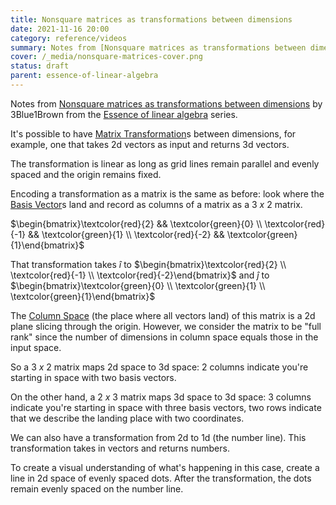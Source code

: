 ```yaml
---
title: Nonsquare matrices as transformations between dimensions
date: 2021-11-16 20:00
category: reference/videos
summary: Notes from [Nonsquare matrices as transformations between dimensions](https://www.youtube.com/watch?v=v8VSDg_WQlA) by 3Blue1Brown from the [Essence of linear algebra](https://www.youtube.com/playlist?list=PLZHQObOWTQDPD3MizzM2xVFitgF8hE_ab) series
cover: /_media/nonsquare-matrices-cover.png
status: draft
parent: essence-of-linear-algebra
---
```


Notes from [Nonsquare matrices as transformations between dimensions](https://www.youtube.com/watch?v=v8VSDg_WQlA) by 3Blue1Brown from the [Essence of linear algebra](https://www.youtube.com/playlist?list=PLZHQObOWTQDPD3MizzM2xVFitgF8hE_ab) series.

It's possible to have [Matrix Transformation](permanent/matrix-transformation.md)s between dimensions, for example, one that takes 2d vectors as input and returns 3d vectors.

The transformation is linear as long as grid lines remain parallel and evenly spaced and the origin remains fixed.

Encoding a transformation as a matrix is the same as before: look where the [Basis Vector](permanent/basis-vectors.md)s land and record as columns of a matrix as a $3 \ x \ 2$ matrix.

$\begin{bmatrix}\textcolor{red}{2} && \textcolor{green}{0} \\ \textcolor{red}{-1} && \textcolor{green}{1} \\ \textcolor{red}{-2} && \textcolor{green}{1}\end{bmatrix}$

That transformation takes $\hat{i}$ to $\begin{bmatrix}\textcolor{red}{2} \\ \textcolor{red}{-1} \\ \textcolor{red}{-2}\end{bmatrix}$ and $\hat{j}$ to $\begin{bmatrix}\textcolor{green}{0} \\ \textcolor{green}{1} \\ \textcolor{green}{1}\end{bmatrix}$ 

The [Column Space](permanent/column-space.md) (the place where all vectors land) of this matrix is a 2d plane slicing through the origin. However, we consider the matrix to be "full rank" since the number of dimensions in column space equals those in the input space.

So a $3 \ x \ 2$ matrix maps 2d space to 3d space: 2 columns indicate you're starting in space with two basis vectors.

On the other hand, a $2 \ x \ 3$ matrix maps 3d space to 3d space: 3 columns indicate you're starting in space with three basis vectors, two rows indicate that we describe the landing place with two coordinates.

We can also have a transformation from 2d to 1d (the number line). This transformation takes in vectors and returns numbers.

To create a visual understanding of what's happening in this case, create a line in 2d space of evenly spaced dots. After the transformation, the dots remain evenly spaced on the number line.
